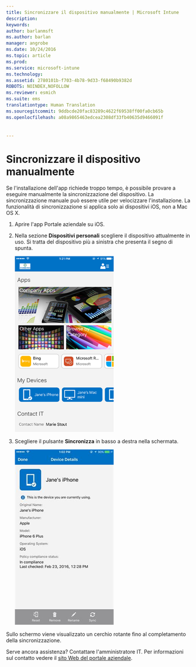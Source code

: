 ```yaml
---
title: Sincronizzare il dispositivo manualmente | Microsoft Intune
description: 
keywords: 
author: barlanmsft
ms.author: barlan
manager: angrobe
ms.date: 10/24/2016
ms.topic: article
ms.prod: 
ms.service: microsoft-intune
ms.technology: 
ms.assetid: 2780101b-f703-4b78-9d33-f68490b9382d
ROBOTS: NOINDEX,NOFOLLOW
ms.reviewer: esmich
ms.suite: ems
translationtype: Human Translation
ms.sourcegitcommit: 9ddbcde20fac83289c4622f69538ff00fa0cb65b
ms.openlocfilehash: a08a9865463edcea2308df33fb40635d9466091f


---
```



# <a name="sync-your-ios-device-manually"></a>Sincronizzare il dispositivo manualmente

Se l'installazione dell'app richiede troppo tempo, è possibile provare a eseguire manualmente la sincronizzazione del dispositivo. La sincronizzazione manuale può essere utile per velocizzare l'installazione. La funzionalità di sincronizzazione si applica solo ai dispositivi iOS, non a Mac OS X.

1. Aprire l'app Portale aziendale su iOS.

2. Nella sezione **Dispositivi personali** scegliere il dispositivo attualmente in uso. Si tratta del dispositivo più a sinistra che presenta il segno di spunta.

    ![Schermo del dispositivo con la sezione Dispositivi personali](./media/ios-sync-1-comp-portal-apps.png)

3.  Scegliere il pulsante **Sincronizza** in basso a destra nella schermata.

    ![Dettagli del dispositivo con il pulsante Sincronizza](./media/ios-sync-2-sync-button.png)

Sullo schermo viene visualizzato un cerchio rotante fino al completamento della sincronizzazione.

Serve ancora assistenza? Contattare l'amministratore IT. Per informazioni sul contatto vedere il [sito Web del portale aziendale](http://portal.manage.microsoft.com).



<!--HONumber=Nov16_HO1-->


